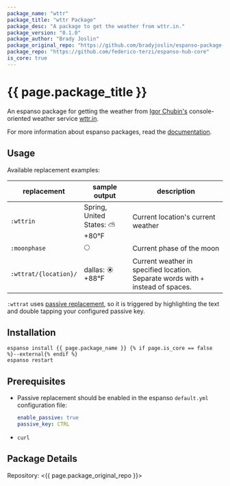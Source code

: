 ```yaml
---
package_name: "wttr"
package_title: "wttr Package"
package_desc: "A package to get the weather from wttr.in."
package_version: "0.1.0"
package_author: "Brady Joslin"
package_original_repo: "https://github.com/bradyjoslin/espanso-package-wttr"
package_repo: "https://github.com/federico-terzi/espanso-hub-core"
is_core: true
---
```


# {{ page.package_title }}

An espanso package for getting the weather from [Igor Chubin's](https://github.com/chubin) console-oriented weather service [wttr.in](https://wttr.in).

For more information about espanso packages, read the [documentation](https://espanso.org/docs/).

## Usage

Available replacement examples:

| replacement           | sample output                    | description                           |
| --------------------- | -------------------------------- | ------------------------------------- |
| `:wttrin`             | Spring, United States: ⛅️ +80°F | Current location's current weather    |
| `:moonphase`          | 🌕                               | Current phase of the moon             |
| `:wttrat/{location}/` | dallas: ☀️ +88°F                 | Current weather in specified location.  Separate words with `+` instead of spaces. |

`:wttrat` uses [passive replacement](https://espanso.org/docs/passive-mode/), so it is triggered by highlighting the text and double tapping your configured passive key.

## Installation

```
espanso install {{ page.package_name }} {% if page.is_core == false %}--external{% endif %}
espanso restart
```

## Prerequisites

* Passive replacement should be enabled in the espanso `default.yml` configuration file:

    ```yaml
    enable_passive: true
    passive_key: CTRL
    ```

* `curl`

## Package Details

Repository: <{{ page.package_original_repo }}>
